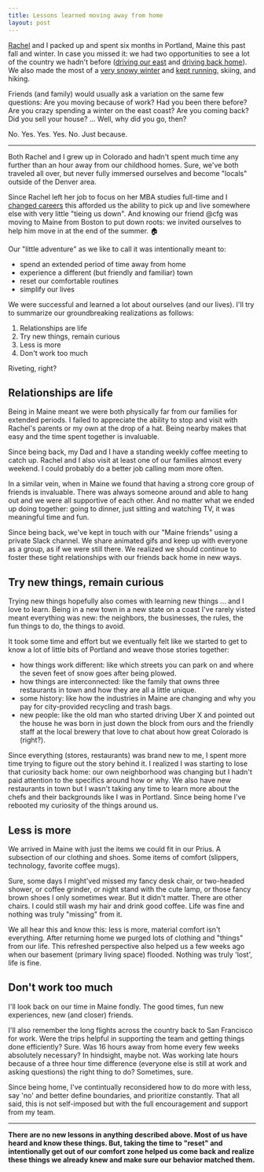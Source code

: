 ```yaml
---
title: Lessons learned moving away from home
layout: post
---
```


[Rachel](http://rstephens.me) and I packed up and spent six months in Portland, Maine this past fall and winter. In case you missed it: we had two opportunities to see a lot of the country we hadn't before ([driving our east](/2014/photos-driving-to-maine/) and [driving back home](/2015/photos-from-driving-back-from-maine/)). We also made the most of a [very snowy winter](/2015/winter-in-maine/) and [kept running](/2015/running-around-portland-maine/), skiing, and hiking.

Friends (and family) would usually ask a variation on the same few questions: Are you moving because of work? Had you been there before? Are you crazy spending a winter on the east coast? Are you coming back? Did you sell your house? ... Well, why did you go, then?

No. Yes. Yes. Yes. No. Just because.

---

Both Rachel and I grew up in Colorado and hadn't spent much time any further than an hour away from our childhood homes. Sure, we've both traveled all over, but never fully immersed ourselves and become "locals" outside of the Denver area.

Since Rachel left her job to focus on her MBA studies full-time and I [changed careers](/2014/chapter-2-github/) this afforded us the ability to pick up and live somewhere else with very little "tieing us down". And knowing our friend @cfg was moving to Maine from Boston to put down roots: we invited ourselves to help him move in at the end of the summer. :house:

Our "little adventure" as we like to call it was intentionally meant to:

- spend an extended period of time away from home
- experience a different (but friendly and familiar) town
- reset our comfortable routines
- simplify our lives

We were successful and learned a lot about ourselves (and our lives). I'll try to summarize our groundbreaking realizations as follows:

1. Relationships are life
2. Try new things, remain curious
3. Less is more
4. Don't work too much

Riveting, right?

## Relationships are life

Being in Maine meant we were both physically far from our families for extended periods. I failed to appreciate the ability to stop and visit with Rachel's parents or my own at the drop of a hat. Being nearby makes that easy and the time spent together is invaluable.

Since being back, my Dad and I have a standing weekly coffee meeting to catch up. Rachel and I also visit at least one of our families almost every weekend. I could probably do a better job calling mom more often.

In a similar vein, when in Maine we found that having a strong core group of friends is invaluable. There was always someone around and able to hang out and we were all supportive of each other. And no matter what we ended up doing together: going to dinner, just sitting and watching TV, it was meaningful time and fun.

Since being back, we've kept in touch with our "Maine friends" using a private Slack channel. We share animated gifs and keep up with everyone as a group, as if we were still there. We realized we should continue to foster these tight relationships with our friends back home in new ways.

## Try new things, remain curious

Trying new things hopefully also comes with learning new things ... and I love to learn. Being in a new town in a new state on a coast I've rarely visted meant everything was new: the neighbors, the businesses, the rules, the fun things to do, the things to avoid.

It took some time and effort but we eventually felt like we started to get to know a lot of little bits of Portland and weave those stories together:

- how things work different: like which streets you can park on and where the seven feet of snow goes after being plowed.
- how things are interconnected: like the family that owns three restaurants in town and how they are all a little unique.
- some history: like how the industries in Maine are changing and why you pay for city-provided recycling and trash bags.
- new people: like the old man who started driving Uber X and pointed out the house he was born in just down the block from ours and the friendly staff at the local brewery that love to chat about how great Colorado is (right?).

Since everything (stores, restaurants) was brand new to me, I spent more time trying to figure out the story behind it. I realized I was starting to lose that curiosity back home: our own neighborhood was changing but I hadn't paid attention to the specifics around how or why. We also have new restaurants in town but I wasn't taking any time to learn more about the chefs and their backgrounds like I was in Portland. Since being home I've rebooted my curiosity of the things around us.

## Less is more

We arrived in Maine with just the items we could fit in our Prius. A subsection of our clothing and shoes. Some items of comfort (slippers, technology, favorite coffee mugs).

Sure, some days I might'ved missed my fancy desk chair, or two-headed shower, or coffee grinder, or night stand with the cute lamp, or those fancy brown shoes I only sometimes wear. But it didn't matter. There are other chairs. I could still wash my hair and drink good coffee. Life was fine and nothing was truly "missing" from it.

We all hear this and know this: less is more, material comfort isn't everything. After returning home we purged lots of clothing and "things" from our life. This refreshed perspective also helped us a few weeks ago when our basement (primary living space) flooded. Nothing was truly 'lost', life is fine.

## Don't work too much

I'll look back on our time in Maine fondly. The good times, fun new experiences, new (and closer) friends.

I'll also remember the long flights across the country back to San Francisco for work. Were the trips helpful in supporting the team and getting things done efficiently? Sure. Was 16 hours away from home every few weeks absolutely necessary? In hindsight, maybe not. Was working late hours because of a three hour time difference (everyone else is still at work and asking questions) the right thing to do? Sometimes, sure.

Since being home, I've contintually reconsidered how to do more with less, say 'no' and better define boundaries, and prioritize constantly. That all said, this is not self-imposed but with the full encouragement and support from my team.

---

**There are no new lessons in anything described above. Most of us have heard and know these things. But, taking the time to "reset" and intentionally get out of our comfort zone helped us come back and realize these things we already knew and make sure our behavior matched them.**
